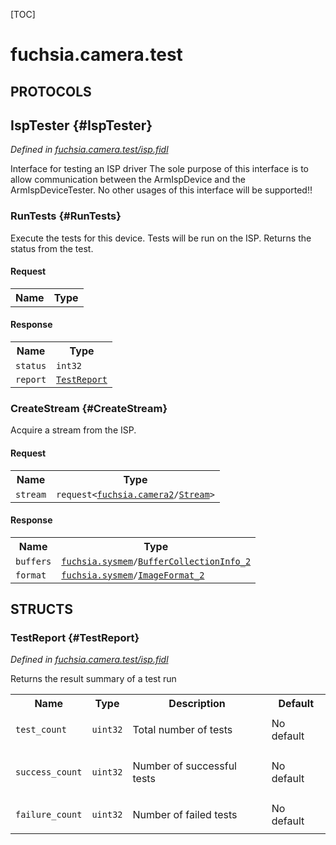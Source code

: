 [TOC]

# fuchsia.camera.test


## **PROTOCOLS**

## IspTester {#IspTester}
*Defined in [fuchsia.camera.test/isp.fidl](https://fuchsia.googlesource.com/fuchsia/+/master/src/camera/test/isp_tester/isp.fidl#30)*

<p>Interface for testing an ISP driver
The sole purpose of this interface is to allow communication
between the ArmIspDevice and the ArmIspDeviceTester.  No other usages
of this interface will be supported!!</p>

### RunTests {#RunTests}

<p>Execute the tests for this device.  Tests will be run on the ISP.
Returns the status from the test.</p>

#### Request
<table>
    <tr><th>Name</th><th>Type</th></tr>
    </table>


#### Response
<table>
    <tr><th>Name</th><th>Type</th></tr>
    <tr>
            <td><code>status</code></td>
            <td>
                <code>int32</code>
            </td>
        </tr><tr>
            <td><code>report</code></td>
            <td>
                <code><a class='link' href='#TestReport'>TestReport</a></code>
            </td>
        </tr></table>

### CreateStream {#CreateStream}

<p>Acquire a stream from the ISP.</p>

#### Request
<table>
    <tr><th>Name</th><th>Type</th></tr>
    <tr>
            <td><code>stream</code></td>
            <td>
                <code>request&lt;<a class='link' href='../fuchsia.camera2/'>fuchsia.camera2</a>/<a class='link' href='../fuchsia.camera2/#Stream'>Stream</a>&gt;</code>
            </td>
        </tr></table>


#### Response
<table>
    <tr><th>Name</th><th>Type</th></tr>
    <tr>
            <td><code>buffers</code></td>
            <td>
                <code><a class='link' href='../fuchsia.sysmem/'>fuchsia.sysmem</a>/<a class='link' href='../fuchsia.sysmem/#BufferCollectionInfo_2'>BufferCollectionInfo_2</a></code>
            </td>
        </tr><tr>
            <td><code>format</code></td>
            <td>
                <code><a class='link' href='../fuchsia.sysmem/'>fuchsia.sysmem</a>/<a class='link' href='../fuchsia.sysmem/#ImageFormat_2'>ImageFormat_2</a></code>
            </td>
        </tr></table>



## **STRUCTS**

### TestReport {#TestReport}
*Defined in [fuchsia.camera.test/isp.fidl](https://fuchsia.googlesource.com/fuchsia/+/master/src/camera/test/isp_tester/isp.fidl#16)*



<p>Returns the result summary of a test run</p>


<table>
    <tr><th>Name</th><th>Type</th><th>Description</th><th>Default</th></tr><tr>
            <td><code>test_count</code></td>
            <td>
                <code>uint32</code>
            </td>
            <td><p>Total number of tests</p>
</td>
            <td>No default</td>
        </tr><tr>
            <td><code>success_count</code></td>
            <td>
                <code>uint32</code>
            </td>
            <td><p>Number of successful tests</p>
</td>
            <td>No default</td>
        </tr><tr>
            <td><code>failure_count</code></td>
            <td>
                <code>uint32</code>
            </td>
            <td><p>Number of failed tests</p>
</td>
            <td>No default</td>
        </tr>
</table>













